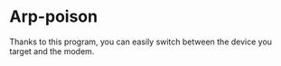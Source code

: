 # Arp-poison
Thanks to this program, you can easily switch between the device you target and the modem.
